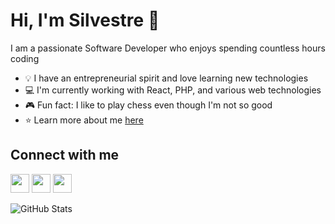 # Hi, I'm Silvestre 👋

I am a passionate Software Developer who enjoys spending countless hours coding

* 💡 I have an entrepreneurial spirit and love learning new technologies
* 💻 I'm currently working with React, PHP, and various web technologies
* 🎮 Fun fact: I like to play chess even though I'm not so good
* ⭐ Learn more about me [here](your-portfolio-or-website-link)

## Connect with me

[<img src="https://raw.githubusercontent.com/rahuldkjain/github-profile-readme-generator/master/src/images/icons/Social/youtube.svg" width="30" height="30" />](your-youtube-link)
[<img src="https://raw.githubusercontent.com/rahuldkjain/github-profile-readme-generator/master/src/images/icons/Social/instagram.svg" width="30" height="30" />](your-instagram-link)
[<img src="https://raw.githubusercontent.com/rahuldkjain/github-profile-readme-generator/master/src/images/icons/Social/linked-in-alt.svg" width="30" height="30" />](https://www.linkedin.com/in/silvestre-dourado-b45425307/)

![GitHub Stats](https://github-readme-stats.vercel.app/api?username=SilesterGold9&show_icons=true&theme=radical)
